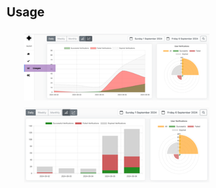 # Usage

```typescript
```

<figure><img src="../../.gitbook/assets/image.png" alt=""><figcaption></figcaption></figure>



<figure><img src="../../.gitbook/assets/image (2).png" alt=""><figcaption></figcaption></figure>
